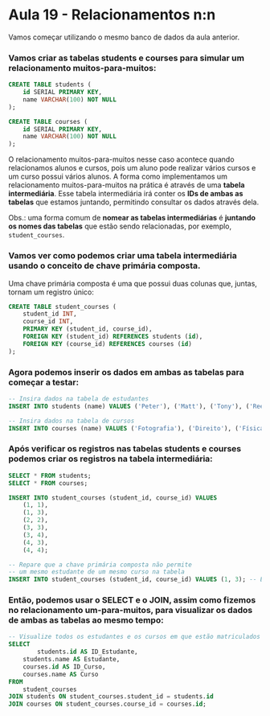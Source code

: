 # Aula 19 - Relacionamentos n:n
Vamos começar utilizando o mesmo banco de dados da aula anterior.

### Vamos criar as tabelas students e courses para simular um relacionamento muitos-para-muitos:
```sql
CREATE TABLE students (
    id SERIAL PRIMARY KEY,
    name VARCHAR(100) NOT NULL
);

CREATE TABLE courses (
    id SERIAL PRIMARY KEY,
    name VARCHAR(100) NOT NULL
);
```

O relacionamento muitos-para-muitos nesse caso acontece quando relacionamos alunos e cursos, pois um aluno pode realizar vários cursos e um curso possui vários alunos. A forma como implementamos um relacionamento muitos-para-muitos na prática é através de uma **tabela intermediária**. Esse tabela intermediária irá conter os **IDs de ambas as tabelas** que estamos juntando, permitindo consultar os dados através dela.

Obs.: uma forma comum de **nomear as tabelas intermediárias** é **juntando os nomes das tabelas** que estão sendo relacionadas, por exemplo, `student_courses`.

### Vamos ver como podemos criar uma tabela intermediária usando o conceito de chave primária composta.
Uma chave primária composta é uma que possui duas colunas que, juntas, tornam um registro único:

```sql
CREATE TABLE student_courses (
    student_id INT,
    course_id INT,
    PRIMARY KEY (student_id, course_id),
    FOREIGN KEY (student_id) REFERENCES students (id),
    FOREIGN KEY (course_id) REFERENCES courses (id)
);
```

### Agora podemos inserir os dados em ambas as tabelas para começar a testar:
```sql
-- Insira dados na tabela de estudantes
INSERT INTO students (name) VALUES ('Peter'), ('Matt'), ('Tony'), ('Reed');

-- Insira dados na tabela de cursos
INSERT INTO courses (name) VALUES ('Fotografia'), ('Direito'), ('Física'), ('Engenharia');
```

### Após verificar os registros nas tabelas students e courses podemos criar os registros na tabela intermediária:
```sql
SELECT * FROM students;
SELECT * FROM courses;

INSERT INTO student_courses (student_id, course_id) VALUES
	(1, 1),
	(1, 3),
	(2, 2),
	(3, 3),
	(3, 4),
	(4, 3),
	(4, 4);

-- Repare que a chave primária composta não permite
-- um mesmo estudante de um mesmo curso na tabela
INSERT INTO student_courses (student_id, course_id) VALUES (1, 3); -- ERRO
```

### Então, podemos usar o SELECT e o JOIN, assim como fizemos no relacionamento um-para-muitos, para visualizar os dados de ambas as tabelas ao mesmo tempo:
```sql
-- Visualize todos os estudantes e os cursos em que estão matriculados
SELECT
		students.id AS ID_Estudante,
    students.name AS Estudante,
    courses.id AS ID_Curso,
    courses.name AS Curso
FROM
    student_courses
JOIN students ON student_courses.student_id = students.id
JOIN courses ON student_courses.course_id = courses.id;
```
